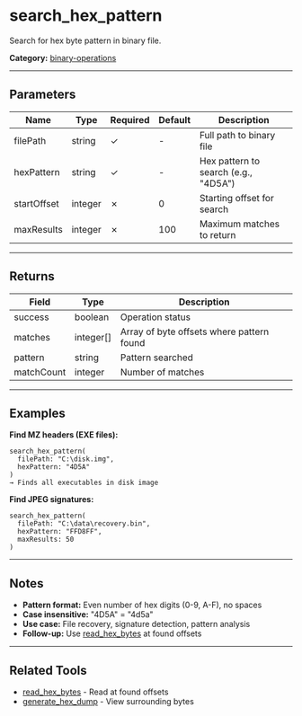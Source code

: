 ﻿# search_hex_pattern

Search for hex byte pattern in binary file.

**Category:** [binary-operations](INDEX.md)

---

## Parameters

| Name | Type | Required | Default | Description |
|------|------|----------|---------|-------------|
| filePath | string | ✓ | - | Full path to binary file |
| hexPattern | string | ✓ | - | Hex pattern to search (e.g., "4D5A") |
| startOffset | integer | ✗ | 0 | Starting offset for search |
| maxResults | integer | ✗ | 100 | Maximum matches to return |

---

## Returns

| Field | Type | Description |
|-------|------|-------------|
| success | boolean | Operation status |
| matches | integer[] | Array of byte offsets where pattern found |
| pattern | string | Pattern searched |
| matchCount | integer | Number of matches |

---

## Examples

**Find MZ headers (EXE files):**
```
search_hex_pattern(
  filePath: "C:\disk.img",
  hexPattern: "4D5A"
)
→ Finds all executables in disk image
```

**Find JPEG signatures:**
```
search_hex_pattern(
  filePath: "C:\data\recovery.bin",
  hexPattern: "FFD8FF",
  maxResults: 50
)
```

---

## Notes

- **Pattern format:** Even number of hex digits (0-9, A-F), no spaces
- **Case insensitive:** "4D5A" = "4d5a"
- **Use case:** File recovery, signature detection, pattern analysis
- **Follow-up:** Use [read_hex_bytes](read_hex_bytes.md) at found offsets

---

## Related Tools

- [read_hex_bytes](read_hex_bytes.md) - Read at found offsets
- [generate_hex_dump](generate_hex_dump.md) - View surrounding bytes